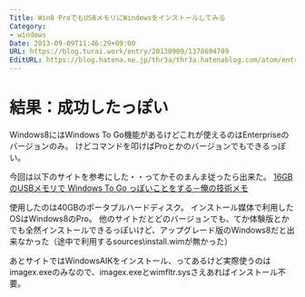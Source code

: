 ```yaml
---
Title: Win8 ProでもUSBメモリにWindowsをインストールしてみる
Category:
- windows
Date: 2013-09-09T11:46:29+09:00
URL: https://blog.turai.work/entry/20130909/1378694789
EditURL: https://blog.hatena.ne.jp/thr3a/thr3a.hatenablog.com/atom/entry/11696248318757582109
---
```


結果：成功したっぽい
====

Windows8にはWindows To Go機能があるけどこれが使えるのはEnterpriseのバージョンのみ。
けどコマンドを叩けばProとかのバージョンでもできるっぽい。

今回は以下のサイトを参考にした・・ってかそのまんま従ったら出来た。
<a href="http://wimax.blog64.fc2.com/blog-entry-149.html" title="16GBのUSBメモリで Windows To Go っぽいことをする－俺の技術メモ" target="_blank">16GBのUSBメモリで Windows To Go っぽいことをする－俺の技術メモ</a>

使用したのは40GBのポータブルハードディスク。
インストール媒体で利用したOSはWindows8のPro。
他のサイトだとどのバージョンでも、てか体験版とかでも全然インストールできるっぽいけど、アップグレード版のWindows8だと出来なかった（途中で利用するsources\install.wimが無かった）

あとサイトではWindowsAIKをインストール、ってあるけど実際使うのはimagex.exeのみなので、imagex.exeとwimfltr.sysさえあればインストール不要。
